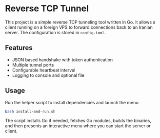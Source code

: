 # Reverse TCP Tunnel

This project is a simple reverse TCP tunneling tool written in Go. It allows a client running on a foreign VPS to forward connections back to an Iranian server. The configuration is stored in `config.toml`.

## Features

- JSON based handshake with token authentication
- Multiple tunnel ports
- Configurable heartbeat interval
- Logging to console and optional file

## Usage

Run the helper script to install dependencies and launch the menu:

```bash
bash install-and-run.sh
```

The script installs Go if needed, fetches Go modules, builds the binaries,
and then presents an interactive menu where you can start the server or client.
